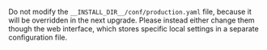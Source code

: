 Do not modify the `__INSTALL_DIR__/conf/production.yaml` file, because it will be overridden in the next upgrade. Please instead either change them though the web interface, which stores specific local settings in a separate configuration file.

